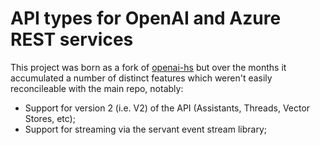 # API types for OpenAI and Azure REST services

This project was born as a fork of [openai-hs](https://github.com/agrafix/openai-hs) but over the months
it accumulated a number of distinct features which weren't easily reconcileable with the main repo, notably:

* Support for version 2 (i.e. V2) of the API (Assistants, Threads, Vector Stores, etc);
* Support for streaming via the servant event stream library;
